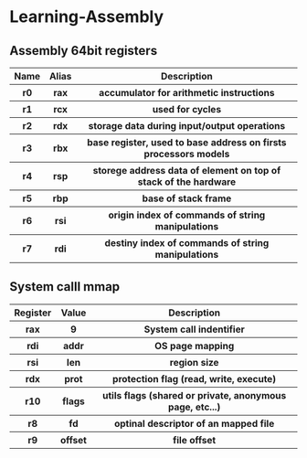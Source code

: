 # Learning-Assembly

## Assembly 64bit registers
<table>
    <tr>
        <th>Name</th>
        <th>Alias</th>
        <th>Description</th>
    </tr>
    <tr>
        <th>r0</th>
        <th>rax</th>
        <th>accumulator for arithmetic instructions</th>
    </tr>
    <tr>
        <th>r1</th>
        <th>rcx</th>
        <th>used for cycles</th>
    </tr>
    <tr>
        <th>r2</th>
        <th>rdx</th>
        <th>storage data during input/output operations</th>
    </tr>
    <tr>
        <th>r3</th>
        <th>rbx</th>
        <th>base register, used to base address on firsts processors models</th>
    </tr>
    <tr>
        <th>r4</th>
        <th>rsp</th>
        <th>storege address data of element on top of stack of the hardware</th>
    </tr>
    <tr>
        <th>r5</th>
        <th>rbp</th>
        <th>base of stack frame</th>
    </tr>
    <tr>
        <th>r6</th>
        <th>rsi</th>
        <th>origin index of commands of string manipulations</th>
    </tr>
    <tr>
        <th>r7</th>
        <th>rdi</th>
        <th>destiny index of commands of string manipulations</th>
    </tr>
</table>

## System calll mmap
<table>
    <tr>
        <th>Register</th>
        <th>Value</th>
        <th>Description</th>
    </tr>
    <tr>
        <th>rax</th>
        <th>9</th>
        <th>System call indentifier</th>
    </tr>
    <tr>
        <th>rdi</th>
        <th>addr</th>
        <th>OS page mapping</th>
    </tr>
    <tr>
        <th>rsi</th>
        <th>len</th>
        <th>region size</th>
    </tr>
    <tr>
        <th>rdx</th>
        <th>prot</th>
        <th>protection flag (read, write, execute)</th>
    </tr>
    <tr>
        <th>r10</th>
        <th>flags</th>
        <th>utils flags (shared or private, anonymous page, etc...)</th>
    </tr>
    <tr>
        <th>r8</th>
        <th>fd</th>
        <th>optinal descriptor of an mapped file</th>
    </tr>
    <tr>
        <th>r9</th>
        <th>offset</th>
        <th>file offset</th>
    </tr>
</table>